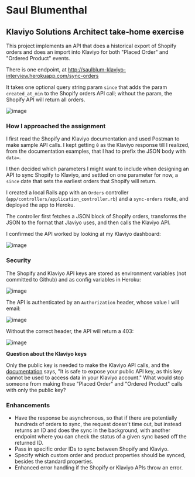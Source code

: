 # Saul Blumenthal
## Klaviyo Solutions Architect take-home exercise

This project implements an API that does a historical export of Shopify orders and does an import into Klaviyo for both "Placed Order" and "Ordered Product" events.

There is one endpoint, at http://saulblum-klaviyo-interview.herokuapp.com/sync-orders

It takes one optional query string param `since` that adds the param `created_at_min` to the Shopify orders API call; without the param, the Shopify API will return all orders.

![image](https://user-images.githubusercontent.com/52899130/126853843-01242cb7-ac16-4fc0-835c-fb6a7f0ae90b.png)

### How I approached the assignment
I first read the Shopify and Klaviyo documentation and used Postman to make sample API calls. I kept getting `0` as the Klaviyo response till I realized, from the documentation examples, that I had to prefix the JSON body with `data=`.

I then decided which parameters I might want to include when designing an API to sync Shopify to Klaviyo, and settled on one parameter for now, a `since` date that sets the earliest orders that Shopify will return.

I created a local Rails app with an `Orders` controller (`app/controllers/application_controller.rb`) and a `sync-orders` route, and deployed the app to Heroku.

The controller first fetches a JSON block of Shopify orders, transforms the JSON to the format that Jlaviyo uses, and then calls the Klaviyo API.

I confirmed the API worked by looking at my Klaviyo dashboard:

![image](https://user-images.githubusercontent.com/52899130/126873879-fe8a1b48-aa9d-4ff0-ab97-190a1ce4d2af.png)

### Security
The Shopify and Klaviyo API keys are stored as environment variables (not committed to Github) and as config variables in Heroku:

![image](https://user-images.githubusercontent.com/52899130/126854004-c83d1da9-d259-424b-8099-aaf35491194c.png)

The API is authenticated by an `Authorization` header, whose value I will email:

![image](https://user-images.githubusercontent.com/52899130/126854101-c748f170-217e-4546-bd70-fe5b8f1bfacb.png)

Without the correct header, the API will return a 403:

![image](https://user-images.githubusercontent.com/52899130/126854242-69fc1f1a-8a7a-4dd5-90b9-ef569508aa17.png)

**Question about the Klaviyo keys**

Only the public key is needed to make the Klaviyo API calls, and the [documentation](https://help.klaviyo.com/hc/en-us/articles/115005062267-How-to-Manage-Your-Account-s-API-Keys) says, "It is safe to expose your public API key, as this key cannot be used to access data in your Klaviyo account." What would stop someone from making these "Placed Order" and "Ordered Product" calls with only the public key?

### Enhancements
* Have the response be asynchronous, so that if there are potentially hundreds of orders to sync, the request doesn't time out, but instead returns an ID and does the sync in the background, with another endpoint where you can check the status of a given sync based off the returned ID.
* Pass in specific order IDs to sync between Shopify and Klaviyo.
* Specify which custom order and product properties should be synced, besides the standard properties.
* Enhanced error handling if the Shopify or Klaviyo APIs throw an error.
